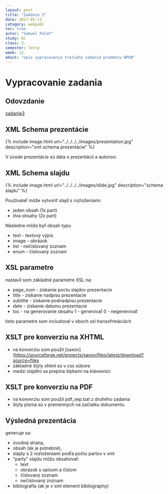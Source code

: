 ```yaml
---
layout: post
title: "Zadanie 3"
date: 2017-05-11
category: webpubl
toc: true
autor: "Samuel Púčať"
study: bc
class: 3.
semester: letný
week: 12.
about: "opis vypracovania tretieho zadania predmetu WPUB"
---
```

# Vypracovanie zadania
## Odovzdanie
[zadanie3](../../../Z3-xpucat.zip)

## XML Schema prezentácie

{% include image.html url="../../../../images/presentation.jpg" description="xml schema prezentácie" %}

V úvode prezentácie sú dáta o prezentácii a autorovi.

## XML Schema slajdu

{% include image.html url="../../../../images/slide.jpg" description="schema slajdu" %}

Používateľ môže vytvoriť slajd s rozloženiami:
* jeden obsah (1x part)
* dva obsahy (2x part)

Následne môže byť obsah typu
* text - textový výpis
* image - obrázok
* list - nečíslovaný zoznam
* enum - číslovaný zoznam

## XSL parametre

nastavil som základné parametre XSL na:
* page_num - ziskanie poctu slajdov prezentacie
* title - ziskanie nadpisu prezentacie
* subtitle - ziskanie podnadpisu prezentacie
* date - ziskanie datumu prezentacie
* toc - na generovanie obsahu 1 - generovať 0 - negenerovať

tieto parametre som includoval v oboch xsl transofrmáciách

## XSLT pre konverziu na XHTML

* na konverziu som použil [saxon](https://sourceforge.net/projects/saxon/files/latest/download?source=files
* základné štýly xhtml sú v css súbore
* medzi slajdmi sa prepína šípkami na klávesnici

## XSLT pre konverziu na PDF

* na konverziu som použil pdf_xep.bat z druhého zadania
* štýly písma sú v premenných na začiatku dokumentu

## Výsledná prezentácia

generuje sa:
* úvodná strana, 
* obsah (ak je potrebné),
* slajdy s 2 rozloženiami podľa počtu partov v xml
* "party" slajdu môžu obsahovať:
	* text
	* obrázok s opisom a číslom
	* číslovaný zoznam
	* nečíslovaný zoznam
* bibliografia (ak je v xml element bibliography)